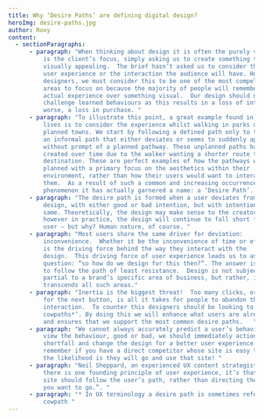 ```yaml
---
title: Why ‘Desire Paths’ are defining digital design?
heroImg: desire-paths.jpg
author: Roxy
content:
  - sectionParagraphs:
      - paragraph: "When thinking about design it is often the purely visual aspect that
          is the client’s focus, simply asking us to create something that is
          visually appealing.  The brief hasn’t asked us to consider the end
          user experience or the interaction the audience will have. However, as
          designers, we must consider this to be one of the most compelling
          areas to focus on because the majority of people will remember an
          actual experience over something visual.  Our design should not
          challenge learned behaviours as this results in a loss of interest, or
          worse, a loss in purchase. "
      - paragraph: "To illustrate this point, a great example found in our everyday
          lives is to consider the experience whilst walking in parks or older
          planned towns. We start by following a defined path only to then find
          an informal path that either deviates or seems to suddenly appear
          without prompt of a planned pathway. These unplanned paths have been
          created over time due to the walker wanting a shorter route to their
          destination. These are perfect examples of how the pathways were
          planned with a primary focus on the aesthetics within their
          environment, rather than how their users would want to interact with
          them.  As a result of such a common and increasing occurrence of this
          phenomenon it has actually garnered a name: a ‘Desire Path’. "
      - paragraph: "The desire path is formed when a user deviates from the planned
          design, with either good or bad intention, but with intention all the
          same. Theoretically, the design may make sense to the creators,
          however in practice, the design will continue to fall short for the
          user – but why? Human nature, of course. "
      - paragraph: "Most users share the same driver for deviation:
          inconvenience.  Whether it be the inconvenience of time or effort it
          is the driving force behind the way they interact with the
          design.  This driving force of user experience leads us to ask the
          question: “so how do we design for this then?”. The answer is simply
          to follow the path of least resistance.  Design is not subjective or
          partial to a brand’s specific area of business, but rather, it
          transcends all such areas."
      - paragraph: "Inertia is the biggest threat!  Too many clicks, or needing to look
          for the next button, is all it takes for people to abandon the
          interaction.  To counter this designers should be looking to ‘pave the
          cowpaths*’. By doing this we will enhance what users are already doing
          and ensures that we support the most common desire paths.   "
      - paragraph: "We cannot always accurately predict a user’s behaviour but once we
          view the behaviour, good or bad, we should immediately action any
          shortfall and change the design for a better user experience.  Always
          remember if you have a direct competitor whose site is easy to use,
          the likelihood is they will go and use that site! "
      - paragraph: "Neil Sheppard, an experienced UX content strategist, advises “If
          there is one founding principle of user experience, it’s that your
          site should follow the user’s path, rather than directing them where
          you want to go.”. "
      - paragraph: "* In UX terminology a desire path is sometimes referred to as a
          cowpath "
---
```

